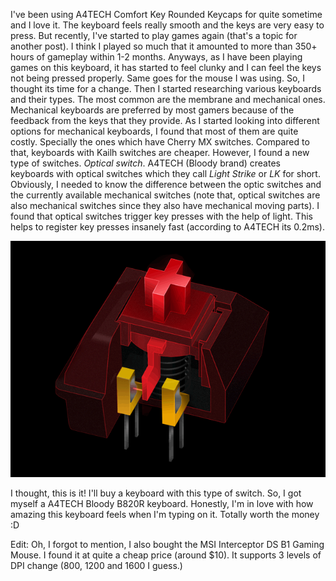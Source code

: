---
---

I've been using A4TECH Comfort Key Rounded Keycaps for quite sometime
and I love it. The keyboard feels really smooth and the keys are very
easy to press. But recently, I've started to play games again (that's
a topic for another post). I think I played so much that it amounted
to more than 350+ hours of gameplay within 1-2 months. Anyways, as I
have been playing games on this keyboard, it has started to feel
clunky and I can feel the keys not being pressed properly. Same goes
for the mouse I was using. So, I thought its time for a change. Then I
started researching various keyboards and their types. The most common
are the membrane and mechanical ones. Mechanical keyboards are
preferred by most gamers because of the feedback from the keys that
they provide. As I started looking into different options for
mechanical keyboards, I found that most of them are quite costly.
Specially the ones which have Cherry MX switches. Compared to that,
keyboards with Kailh switches are cheaper. However, I found a new type
of switches. _Optical switch_. A4TECH (Bloody brand) creates keyboards
with optical switches which they call _Light Strike_ or _LK_ for
short. Obviously, I needed to know the difference between the optic
switches and the currently available mechanical switches (note that,
optical switches are also mechanical switches since they also have
mechanical moving parts). I found that optical switches trigger key
presses with the help of light. This helps to register key presses
insanely fast (according to A4TECH its 0.2ms).

![Optic Switch](/assets/images/optic-switch.gif)

I thought, this is it! I'll buy a keyboard with this type of switch.
So, I got myself a A4TECH Bloody B820R keyboard. Honestly, I'm in love
with how amazing this keyboard feels when I'm typing on it.  Totally
worth the money :D

Edit: Oh, I forgot to mention, I also bought the MSI Interceptor DS B1
Gaming Mouse. I found it at quite a cheap price (around $10).  It
supports 3 levels of DPI change (800, 1200 and 1600 I guess.)

